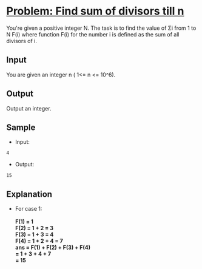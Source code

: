 # [Problem: Find sum of divisors till n](https://my.newtonschool.co/playground/code/memiwamwz2ja)

You're given a positive integer N. The task is to find the value of Σi from 1 to N F(i) where function F(i) for the number i is defined as the sum of all divisors of i.

## Input

You are given an integer n ( 1<= n <= 10^6).

## Output

Output an integer.

## Sample

- Input:
```
4
```

- Output:
```
15
```

## Explanation

- For case 1: <br> **<br>
F(1) = 1 <br>
F(2) = 1 + 2 = 3 <br>
F(3) = 1 + 3 = 4 <br>
F(4) = 1 + 2 + 4 = 7 <br>
ans = F(1) + F(2) + F(3) + F(4) <br>
= 1 + 3 + 4 + 7 <br>
= 15**
